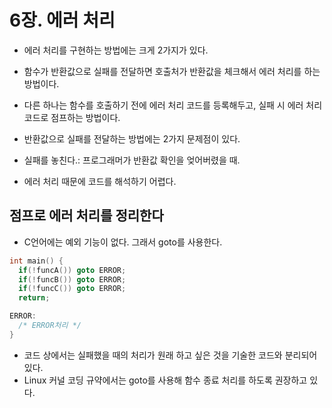 # 6장. 에러 처리

- 에러 처리를 구현하는 방법에는 크게 2가지가 있다.
- 함수가 반환값으로 실패를 전달하면 호출처가 반환값을 체크해서 에러 처리를 하는 방법이다.
- 다른 하나는 함수를 호출하기 전에 에러 처리 코드를 등록해두고, 실패 시 에러 처리 코드로 점프하는 방법이다.

- 반환값으로 실패를 전달하는 방법에는 2가지 문제점이 있다.
- 실패를 놓친다.: 프로그래머가 반환값 확인을 엊어버렸을 때.
- 에러 처리 때문에 코드를 해석하기 어렵다.

## 점프로 에러 처리를 정리한다

- C언어에는 예외 기능이 없다. 그래서 goto를 사용한다.

```c
int main() {
  if(!funcA()) goto ERROR;
  if(!funcB()) goto ERROR;
  if(!funcC()) goto ERROR;
  return;

ERROR:
  /* ERROR처리 */
}
```

- 코드 상에서는 실패했을 때의 처리가 원래 하고 싶은 것을 기술한 코드와 분리되어 있다.
- Linux 커널 코딩 규약에서는 goto를 사용해 함수 종료 처리를 하도록 권장하고 있다.
